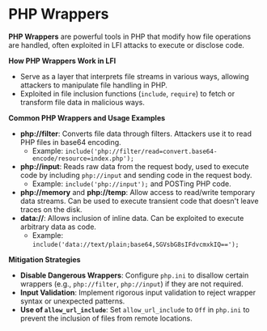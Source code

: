 # PHP Wrappers

**PHP Wrappers** are powerful tools in PHP that modify how file operations are handled, often exploited in LFI attacks to execute or disclose code.

**How PHP Wrappers Work in LFI**

* Serve as a layer that interprets file streams in various ways, allowing attackers to manipulate file handling in PHP.
* Exploited in file inclusion functions (`include`, `require`) to fetch or transform file data in malicious ways.

**Common PHP Wrappers and Usage Examples**

* **php://filter**: Converts file data through filters. Attackers use it to read PHP files in base64 encoding.
  * Example: `include('php://filter/read=convert.base64-encode/resource=index.php');`
* **php://input**: Reads raw data from the request body, used to execute code by including `php://input` and sending code in the request body.
  * Example: `include('php://input');` and POSTing PHP code.
* **php://memory** and **php://temp**: Allow access to read/write temporary data streams. Can be used to execute transient code that doesn't leave traces on the disk.
* **data://**: Allows inclusion of inline data. Can be exploited to execute arbitrary data as code.
  * Example: `include('data://text/plain;base64,SGVsbG8sIFdvcmxkIQ==');`

**Mitigation Strategies**

* **Disable Dangerous Wrappers**: Configure `php.ini` to disallow certain wrappers (e.g., `php://filter`, `php://input`) if they are not required.
* **Input Validation**: Implement rigorous input validation to reject wrapper syntax or unexpected patterns.
* **Use of `allow_url_include`**: Set `allow_url_include` to `Off` in `php.ini` to prevent the inclusion of files from remote locations.
